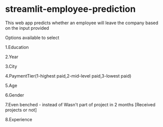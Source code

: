# streamlit-employee-prediction
This web app predicts whether an employee will leave the company based on the input provided

Options available to select

1.Education

2.Year

3.City

4.PaymentTier(1-highest paid,2-mid-level paid,3-lowest paid)

5.Age

6.Gender

7.Even benched - instead of Wasn't part of project in 2 months [Received projects or not]

8.Experience

